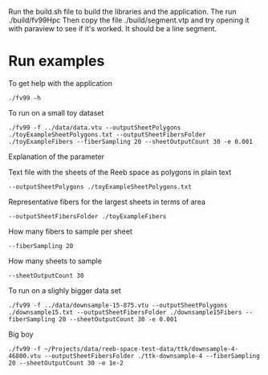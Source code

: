 Run the build.sh file to build the libraries and the application.
The run ./build/fv99Hpc 
Then copy the file ./build/segment.vtp and try opening it with paraview to see if it's worked. It should be a line segment.

# Run examples

To get help with the application

```
./fv99 -h
```


To run on a small toy dataset
```
./fv99 -f ../data/data.vtu --outputSheetPolygons ./toyExampleSheetPolygons.txt --outputSheetFibersFolder ./toyExampleFibers --fiberSampling 20 --sheetOutputCount 30 -e 0.001
```

Explanation of the parameter

Text file with the sheets of the Reeb space as polygons in plain text
```
--outputSheetPolygons ./toyExampleSheetPolygons.txt
```

Representative fibers for the largest sheets in terms of area
```
--outputSheetFibersFolder ./toyExampleFibers
```

How many fibers to sample per sheet
```
--fiberSampling 20
```

How many sheets to sample
```
--sheetOutputCount 30
```


To run on a slighly bigger data set

```
./fv99 -f ../data/downsample-15-875.vtu --outputSheetPolygons ./downsample15.txt --outputSheetFibersFolder ./downsample15Fibers --fiberSampling 20 --sheetOutputCount 30 -e 0.001

```

Big boy
```
./fv99 -f ~/Projects/data/reeb-space-test-data/ttk/downsample-4-46800.vtu --outputSheetFibersFolder ./ttk-downsample-4 --fiberSampling 20 --sheetOutputCount 30 -e 1e-2

```
